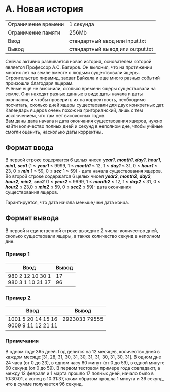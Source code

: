# A. Новая история

| 	                     | 	                                |
|-----------------------|----------------------------------|
| Ограничение времени 	 | 1 секунда	                       |
| Ограничение памяти    | 256Mb                            |
| Ввод	                 | стандартный ввод или input.txt	  |
| Вывод	                | стандартный вывод или output.txt |

Сейчас активно развивается новая история, основателем которой является Профессор А.С. Багиров. Он выяснил, что на
протяжении многих лет на земле вместе с людьми существовали ящеры. Строительство пирамид, захват Байкала и еще много
разных событий произошли благодаря ящерам.  
Учёные ещё не выяснили, сколько времени ящеры существовали на земле. Они находят разные данные в виде даты начала и даты
окончания, и чтобы проверить их на корректность, необходимо посчитать, сколько дней ящеры существовали для двух
конкретных дат. Календарь ящеров очень похож на григорианский, лишь с тем исключением, что там нет високосных годов.  
Вам даны дата начала и дата окончания существования ящеров, нужно найти количество полных дней и секунд в неполном дне,
чтобы учёные смогли оценить, насколько даты корректны.

## Формат ввода

В первой строке содержатся 6 целых чисел
**_year1_**, **_month1_**, **_day1_**, **_hour1_**, **_min1_**, **_sec1_** (1 ≤ **_year1_** ≤ 9999, 1 ≤ **_month1_** ≤ 12, 1 ≤ **_day1_** ≤ 31, 0 ≤ **_hour1_** ≤ 23, 0 ≤ **_min_** 1 ≤ 59, 0 ≤ **_sec_** 1 ≤ 59) - дата начала существования ящеров.  
Во второй строке содержатся 6 целых чисел **_year2_**, **_month2_**, **_day2_**, **_hour2_**, **_min2_**, **_sec2_** (1 ≤ **_year2_** ≤ 9999, 1 ≤ **_month2_** ≤ 12, 1 ≤ **_day2_** ≤ 31, 0 ≤ **_hour2_** ≤ 23,0 ≤ **_min2_** ≤ 59, 0 ≤ **_sec2_** ≤ 59)- дата окончания существования ящеров.  
  
Гарантируется, что дата начала меньше,чем дата конца.  
  

## Формат вывода  

В первой и единственной строке выведите 2 числа: количество дней, сколько существовали ящеры, а также количество секунд в неполном дне.  
  
  
### Пример 1
| Ввод                                   | Вывод      |
|----------------------------------------|------------|
| 980 2 12 10 30 1 <br> 980 3 1 10 31 37 | 17 <br> 96 |


### Пример 2
| Ввод                                       | Вывод             |
|--------------------------------------------|-------------------|
| 1001 5 20 14 15 16 <br> 9009 9 11 12 21 11 | 2923033 79555<br><br> |
	

### Примечания
В одном году 365 дней. Год делится на 12 месяцев, количество дней в каждом месяце:[31, 28, 31, 30, 31, 30, 31, 31, 30, 31, 30, 31]. В одном дне 24 часа (от 0 до 23), в одном часу 60 минут (от 0 до 59), в одной минуте 60 секунд (от 0 до 59).
В первом тестовом примере года совпадают, а между 12 февраля и 1 марта прошло 17 полных дней, начало было в 10:30:01, а конец в 10:31:37,таким образом прошла 1 минута и 36 секунд, что в сумме получается 96 секунд.
